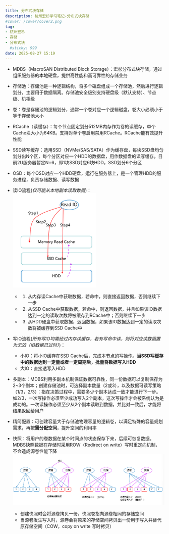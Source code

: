 ```yaml
---
title: 分布式块存储
description: 杭州宏杉学习笔记-分布式块存储
#cover: /cover/cover2.png
tag:
- 杭州宏杉
- 存储
- 分布式块
  #sticky: 999
date: 2025-08-27 15:19
---
```


* MDBS（MacroSAN Distributed Block Storage）：宏杉分布式块存储，通过组织服务器的本地硬盘，提供高性能和高可靠性的存储业务

* 存储池：存储池是一种逻辑结构，将多个磁盘组成一个存储池，然后进行逻辑划分，主要用于数据隔离。存储池安全级别支持硬盘级（默认支持）、节点级、机柜级

* 卷：卷是存储池的逻辑划分，通常一个卷对应一个逻辑磁盘，卷大小必须小于等于存储池大小

* RCache（读缓存）：每个节点固定划分512MB内存作为卷的读缓存，单个Cache块大小为64KB。支持对单个卷启用禁用RCache。RCache能有效提升性能

* SSD读写缓存：选用SSD（NVMe/SAS/SATA）作为缓存盘，每块SSD盘均匀划分出N个区，每个分区对应一个HDD的数据盘，用作数据盘的读写缓存。目前2U服务器暂定N=6，即1块SSD对应6块HDD，SSD划分6个分区

* OSD：每个OSD对应一个HDD硬盘，运行在服务器上，是一个管理HDD的服务进程，负责存储数据、读写数据

* 读IO流程(_仅可能从本地副本读取数据_)：
![img.png](img.png)
  * 1. 从内存读Cache中获取数据，若命中，则直接返回数据，否则继续下一步
  * 2. 从SSD Cache中获取数据，若命中，则返回数据，并且如果该IO数据达到一定的读取次数将被缓存到RCache中；否则继续下一步
  * 3. 从HDD硬盘中获取数据，返回数据，如果该IO数据达到一定的读取次数将被缓存到SSD Cache中

* 写IO流程(_所有写IO均需经过内存读缓存，若有写命中读，则将对应读数据置为无效（旧数据已过时）_)：
  * 小IO：将小IO缓存在SSD Cache后，完成本节点的写操作。**当SSD写缓存中的数据达到一定量或者一定周期后，批量将数据写入HDD**
  * 大IO：直接透写入HDD

* 多副本：MDBS利用多副本机制保证数据可靠性，同一份数据可以复制保存为2~3个副本；创建存储池时，可选择副本数量（2或3），以及数据可读写策略（1/3，2/3）：指在决策过程中，需要多少个副本达成一致才能进行下一步。
如2/3，一次写操作必须至少成功写入2个副本，这次写操作才会被系统认为是成功的。一次读操作必须至少从2个副本读取到数据，并比对一致后，才能将结果返回给用户
* 精简配置：可创建容量大于存储池物理容量的逻辑卷，以满足特殊的容量规划需求，再按**需分配空间**，提升空间的利用率

* 快照：将用户的卷数据在某个时间点的状态保存下来，后续可恢复数据。MDBS快照数据在存储时采用ROW（Redirect on write）写时重定向机制，不会造成源卷性能下降
![img_1.png](img_1.png)
  * 创建快照时会将源卷拷贝一份，快照卷指向源卷相同的存储空间
  * 当源卷发生写入时，源卷会将原来的存储空间拷贝出一份用于写入并替代原存储空间（COW，copy on write 写时拷贝）